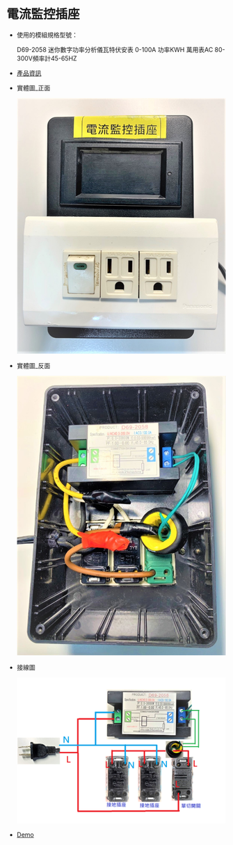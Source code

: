 # 電流監控插座

- 使用的模組規格型號：
  
  D69-2058 迷你數字功率分析儀瓦特伏安表 0-100A 功率KWH 萬用表AC 80-300V頻率計45-65HZ

- [產品資訊](./D69-2058.pdf)

- 實體圖_正面

  ![Alt text](./電流監控插座_實體圖_正面.jpg)

- 實體圖_反面

  ![Alt text](./電流監控插座_實體圖_背面.jpg)

- 接線圖

  ![Alt text](./電流監控插座_接線圖.png)

- [Demo](https://youtu.be/p7oQK_WzSpE)
